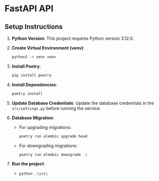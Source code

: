 # FastAPI API

## Setup Instructions

1. **Python Version**: This project requires Python version 3.12.0.

2. **Create Virtual Environment (venv)**:
    ```bash
    python3 -m venv venv
    ```

3. **Install Poetry**:
    ```bash
    pip install poetry
    ```

4. **Install Dependencies**:
    ```bash
    poetry install
    ```

5. **Update Database Credentials**:
    Update the database credentials in the `src/settings.py` before running the service.

6. **Database Migration**:
    - For upgrading migrations:
        ```bash
        poetry run alembic upgrade head
        ```
    - For downgrading migrations:
        ```bash
        poetry run alembic downgrade -1
        ```
7.  **Run the project**:
    - ```python .\src\ ```

